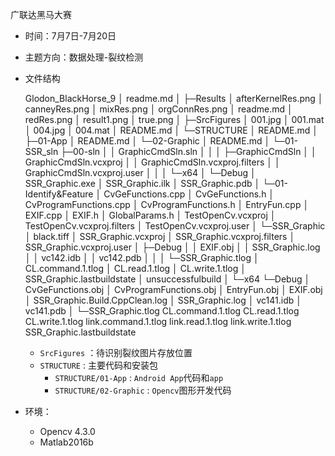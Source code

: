 广联达黑马大赛

- 时间：7月7日-7月20日

- 主题方向：数据处理-裂纹检测

- 文件结构

    Glodon_BlackHorse_9
    │  readme.md
    │
    ├─Results
    │      afterKernelRes.png
    │      canneyRes.png
    │      mixRes.png
    │      orgConnRes.png
    │      readme.md
    │      redRes.png
    │      result1.png
    │      true.png
    │
    ├─SrcFigures
    │      001.jpg
    │      001.mat
    │      004.jpg
    │      004.mat
    │      README.md
    │
    └─STRUCTURE
        │  README.md
        │
        ├─01-App
        │      README.md
        │
        └─02-Graphic
            │  README.md
            │
            └─01-SSR_sln
                ├─00-sln
                │  │  GraphicCmdSln.sln
                │  │
                │  ├─GraphicCmdSln
                │  │      GraphicCmdSln.vcxproj
                │  │      GraphicCmdSln.vcxproj.filters
                │  │      GraphicCmdSln.vcxproj.user
                │  │
                │  └─x64
                │      └─Debug
                │              SSR_Graphic.exe
                │              SSR_Graphic.ilk
                │              SSR_Graphic.pdb
                │
                └─01-Identify&Feature
                    │  CvGeFunctions.cpp
                    │  CvGeFunctions.h
                    │  CvProgramFunctions.cpp
                    │  CvProgramFunctions.h
                    │  EntryFun.cpp
                    │  EXIF.cpp
                    │  EXIF.h
                    │  GlobalParams.h
                    │  TestOpenCv.vcxproj
                    │  TestOpenCv.vcxproj.filters
                    │  TestOpenCv.vcxproj.user
                    │
                    └─SSR_Graphic
                        │  black.tiff
                        │  SSR_Graphic.vcxproj
                        │  SSR_Graphic.vcxproj.filters
                        │  SSR_Graphic.vcxproj.user
                        │
                        ├─Debug
                        │  │  EXIF.obj
                        │  │  SSR_Graphic.log
                        │  │  vc142.idb
                        │  │  vc142.pdb
                        │  │
                        │  └─SSR_Graphic.tlog
                        │          CL.command.1.tlog
                        │          CL.read.1.tlog
                        │          CL.write.1.tlog
                        │          SSR_Graphic.lastbuildstate
                        │          unsuccessfulbuild
                        │
                        └─x64
                            └─Debug
                                │  CvGeFunctions.obj
                                │  CvProgramFunctions.obj
                                │  EntryFun.obj
                                │  EXIF.obj
                                │  SSR_Graphic.Build.CppClean.log
                                │  SSR_Graphic.log
                                │  vc141.idb
                                │  vc141.pdb
                                │
                                └─SSR_Graphic.tlog
                                        CL.command.1.tlog
                                        CL.read.1.tlog
                                        CL.write.1.tlog
                                        link.command.1.tlog
                                        link.read.1.tlog
                                        link.write.1.tlog
                                        SSR_Graphic.lastbuildstate
                              

  - `SrcFigures` ：待识别裂纹图片存放位置
  - `STRUCTURE` : 主要代码和安装包
    - `STRUCTURE/01-App` : `Android App`代码和`app`
    - `STRUCTURE/02-Graphic` : `Opencv`图形开发代码

- 环境：
  - Opencv 4.3.0
  - Matlab2016b
